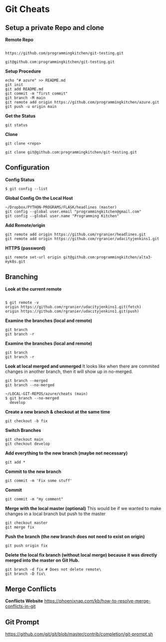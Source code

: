 # Git Cheats

## Setup a private Repo and clone

**Remote Repo**
```

https://github.com/programmingkitchen/git-testing.git

git@github.com:programmingkitchen/git-testing.git

```

**Setup Procedure**
```
echo "# azure" >> README.md
git init
git add README.md
git commit -m "first commit"
git branch -M main
git remote add origin https://github.com/programmingkitchen/azure.git
git push -u origin main
```

**Get the Status**
```
git status
```

**Clone**
```
git clone <repo>

git clone git@github.com:programmingkitchen/git-testing.git
```


## Configuration

**Config Status**
```
$ git config --list
```

**Global Config On the Local Host**
```
~/Dropbox/PYTHON-PROGRAMS/FLASK/headlines (master)
git config --global user.email "programmingkitchen@gmail.com"
git config --global user.name "Programming Kitchen"

```

**Add Remote/origin**
```
git remote add origin https://github.com/rgranier/headlines.git
git remote add origin https://github.com/rgranier/udacityjenkins1.git
```

**HTTPS (password)**
```git remote set-url origin git@github.com:USERNAME/REPOSITORY.git
git remote set-url origin git@github.com:programmingkitchen/alta3-myk8s.git
```


## Branching 
**Look at the current remote**
```git remote -v

$ git remote -v
origin https://github.com/rgranier/udacityjenkins1.git(fetch)
origin https://github.com/rgranier/udacityjenkins1.git(push)
```

**Examine the branches (local and remote)**
```
git branch
git branch -r
```

**Examine the branches (local and remote)**
```
git branch
git branch -r
```


**Look at local merged and unmerged**
It looks like when there are commited changes in another branch, then it will show up in no-merged.

```
git branch --merged
git branch --no-merged

~/LOCAL-GIT-REPOS/azure/cheats (main)
$ git branch --no-merged
  develop
```


**Create a new branch & checkout at the same time**
```
git checkout -b fix
```

**Switch Branches**
```
git checkout main
git checkout develop
```


**Add everything to the new branch (maybe not necessary)**
```
git add *
```

**Commit to the new branch**
```
git commit -m 'Fix some stuff'
```

**Commit**
```
git commit -m "my comment"
```

**Merge with the local master (optional)**
This would be if we wanted to make changes in a local branch but push to the master
```
git checkout master
git merge fix
```

**Push the branch (the new branch does not need to exist on origin)**
```
git push origin fix
```

**Delete the local fix branch (without local merge) because it was directly merged into the master on Git Hub.**
```
git branch -d fix # Does not delete remote\
git branch -D fix\
```

## Merge Conflicts

**Conflicts Website**
https://phoenixnap.com/kb/how-to-resolve-merge-conflicts-in-git


## Git Prompt
https://github.com/git/git/blob/master/contrib/completion/git-prompt.sh


